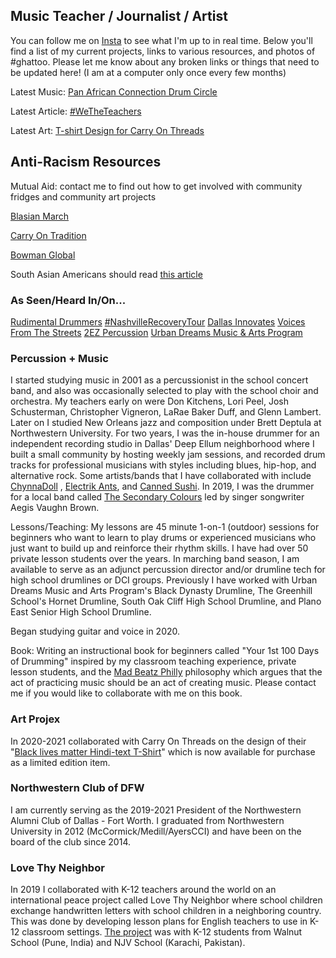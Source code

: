 ## Music Teacher / Journalist / Artist

You can follow me on [Insta](https://instagram.com/ChicagoGupta) to see what I'm up to in real time. Below you'll find a list of my current projects, links to various resources, and photos of #ghattoo. Please let me know about any broken links or things that need to be updated here! (I am at a computer only once every few months)

Latest Music: [Pan African Connection Drum Circle](https://www.instagram.com/tv/CI0s2uGl4iZ/)

Latest Article: [#WeTheTeachers](https://chicagogupta.medium.com/)

Latest Art: [T-shirt Design for Carry On Threads](https://carryonthreads.com/product/black-lives-matter-hindi-text-t-shirt/)

## Anti-Racism Resources

Mutual Aid: contact me to find out how to get involved with community fridges and community art projects 

[Blasian March](https://www.instagram.com/blasianmarch/)

[Carry On Tradition](https://carryonthreads.com/)

[Bowman Global](http://bowmanglobal.co/)

South Asian Americans should read [this article](https://www.theatlantic.com/magazine/archive/2021/01/the-making-of-a-model-minority/617258/)

### As Seen/Heard In/On...
[Rudimental Drummers](https://www.instagram.com/p/CDj7xNCA75N/)
[#NashvilleRecoveryTour](https://www.instagram.com/p/CDmrIOYgICQ/)
[Dallas Innovates](https://dallasinnovates.com/voices-chirag-gupta-reinventing-the-k-12-classroom-in-2020/)
[Voices From The Streets](https://www.voicesfromthestreets.org/)
[2EZ Percussion](https://www.instagram.com/p/B_8XxIVgS5z/)
[Urban Dreams Music & Arts Program](https://www.instagram.com/p/CC7buRYnFuY/)


### Percussion + Music

I started studying music in 2001 as a percussionist in the school concert band, and also was occasionally selected to play with the school choir and orchestra. My teachers early on were Don Kitchens, Lori Peel, Josh Schusterman, Christopher Vigneron, LaRae Baker Duff, and Glenn Lambert. Later on I studied New Orleans jazz and composition under Brett Deptula at Northwestern University. For two years, I was the in-house drummer for an independent recording studio in Dallas' Deep Ellum neighborhood where I built a small community by hosting weekly jam sessions, and recorded drum tracks for professional musicians with styles including blues, hip-hop, and alternative rock. Some artists/bands that I have collaborated with include [ChynnaDoll](https://www.instagram.com/chynnadolltm/) , [Electrik Ants](https://www.instagram.com/electrikants/), and [Canned Sushi](https://www.instagram.com/sushi_in_a_can/). In 2019, I was the drummer for a local band called [The Secondary Colours](https://www.instagram.com/p/BwDK-DPHHnR/) led by singer songwriter Aegis Vaughn Brown. 

Lessons/Teaching: My lessons are 45 minute 1-on-1 (outdoor) sessions for beginners who want to learn to play drums or experienced musicians who just want to build up and reinforce their rhythm skills. I have had over 50 private lesson students over the years. In marching band season, I am available to serve as an adjunct percussion director and/or drumline tech for high school drumlines or DCI groups. Previously I have worked with Urban Dreams Music and Arts Program's Black Dynasty Drumline, The Greenhill School's Hornet Drumline, South Oak Cliff High School Drumline, and Plano East Senior High School Drumline. 

Began studying guitar and voice in 2020.

Book: Writing an instructional book for beginners called "Your 1st 100 Days of Drumming" inspired by my classroom teaching experience, private lesson students, and the [Mad Beatz Philly](https://www.instagram.com/madbeatzphilly/) philosophy which argues that the act of practicing music should be an act of creating music. Please contact me if you would like to collaborate with me on this book.

### Art Projex

In 2020-2021 collaborated with Carry On Threads on the design of their "[Black lives matter Hindi-text T-Shirt](https://carryonthreads.com/product/black-lives-matter-hindi-text-t-shirt/)" which is now available for purchase as a limited edition item. 

### Northwestern Club of DFW

I am currently serving as the 2019-2021 President of the Northwestern Alumni Club of Dallas - Fort Worth. I graduated from Northwestern University in 2012 (McCormick/Medill/AyersCCI) and have been on the board of the club since 2014. 

### Love Thy Neighbor

In 2019 I collaborated with K-12 teachers around the world on an international peace project called Love Thy Neighbor where school children exchange handwritten letters with school children in a neighboring country. This was done by developing lesson plans for English teachers to use in K-12 classroom settings.  [The project](https://www.facebook.com/walnutedu/posts/2436345716437948) was with K-12 students from Walnut School (Pune, India) and NJV School (Karachi, Pakistan). 
